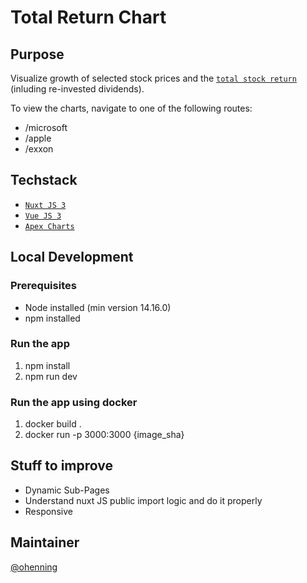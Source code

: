 # Total Return Chart

## Purpose

Visualize growth of selected stock prices and the [`total stock return`](https://financeformulas.net/Total-Stock-Return.html) (inluding re-invested dividends).

To view the charts, navigate to one of the following routes:

- /microsoft
- /apple
- /exxon

## Techstack

- [`Nuxt JS 3`](https://v3.nuxtjs.org/)
- [`Vue JS 3`](https://v3.vuejs.org/)
- [`Apex Charts`](https://apexcharts.com/)

## Local Development

### Prerequisites

- Node installed (min version 14.16.0)
- npm installed

### Run the app

1. npm install
2. npm run dev

### Run the app using docker

1. docker build .
2. docker run -p 3000:3000 {image_sha}

## Stuff to improve

- Dynamic Sub-Pages
- Understand nuxt JS public import logic and do it properly
- Responsive

## Maintainer

[@ohenning](https://github.com/ohenning)
